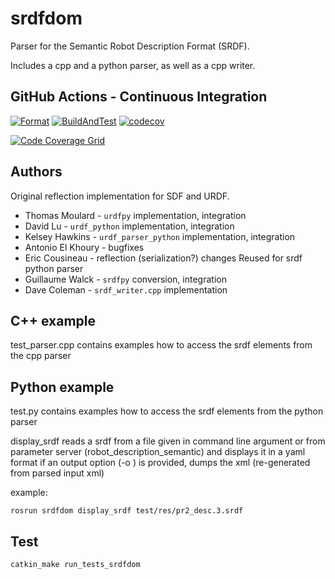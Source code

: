 srdfdom
=======

Parser for the Semantic Robot Description Format (SRDF).

Includes a cpp and a python parser, as well as a cpp writer.

## GitHub Actions - Continuous Integration

[![Format](https://github.com/ros-planning/srdfdom/actions/workflows/format.yml/badge.svg?branch=ros2)](https://github.com/ros-planning/srdfdom/actions/workflows/format.yml?branch=ros2) [![BuildAndTest](https://github.com/ros-planning/srdfdom/actions/workflows/industrial_ci_action.yml/badge.svg?branch=ros2)](https://github.com/ros-planning/srdfdom/actions/workflows/industrial_ci_action.yml?branch=ros2) [![codecov](https://codecov.io/gh/ros-planning/srdfdom/branch/ros2/graph/badge.svg?token=W7uHKcY0ly)](https://codecov.io/gh/ros-planning/srdfdom)

[![Code Coverage Grid](https://codecov.io/gh/ros-planning/srdfdom/branch/ros2/graphs/tree.svg)](https://codecov.io/gh/ros-planning/srdfdom/branch/ros2/graphs/tree.svg)

## Authors

Original reflection implementation for SDF and URDF.

* Thomas Moulard - `urdfpy` implementation, integration
* David Lu - `urdf_python` implementation, integration
* Kelsey Hawkins - `urdf_parser_python` implementation, integration
* Antonio El Khoury - bugfixes
* Eric Cousineau - reflection (serialization?) changes
Reused for srdf python parser
* Guillaume Walck - `srdfpy` conversion, integration
* Dave Coleman - `srdf_writer.cpp` implementation

## C++ example

test_parser.cpp contains examples how to access the srdf elements from the cpp parser

## Python example

test.py contains examples how to access the srdf elements from the python parser

display_srdf reads a srdf from a file given in command line argument
or from parameter server (robot_description_semantic) and displays it in a yaml format
if an output option (-o <filename>) is provided, dumps the xml (re-generated from parsed input xml)

example:

    rosrun srdfdom display_srdf test/res/pr2_desc.3.srdf

## Test

    catkin_make run_tests_srdfdom
